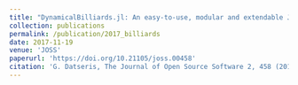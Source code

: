 ```yaml
---
title: "DynamicalBilliards.jl: An easy-to-use, modular and extendable Julia package for Dynamical Billiard systems in two dimensions."
collection: publications
permalink: /publication/2017_billiards
date: 2017-11-19
venue: 'JOSS'
paperurl: 'https://doi.org/10.21105/joss.00458'
citation: 'G. Datseris, The Journal of Open Source Software 2, 458 (2017)'
---
```

